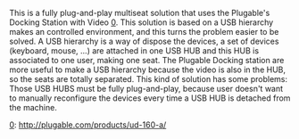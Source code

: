 This is a fully plug-and-play multiseat solution that uses the Plugable's Docking Station with Video [0](0.md). This solution is based on a USB hierarchy makes an controlled environment, and this turns the problem easier to be solved. A USB hierarchy is a way of dispose the devices, a set of devices
(keyboard, mouse, ...) are attached in one USB HUB and this HUB is associated to one user, making one seat. The Plugable Docking station are more useful to make a USB hierarchy because the video is also in the HUB, so the seats are totally
separated. This kind of solution has some problems: Those USB HUBS must be fully plug-and-play, because user doesn't want to manually reconfigure the devices every time a USB HUB is detached from the machine.

[0](0.md): http://plugable.com/products/ud-160-a/